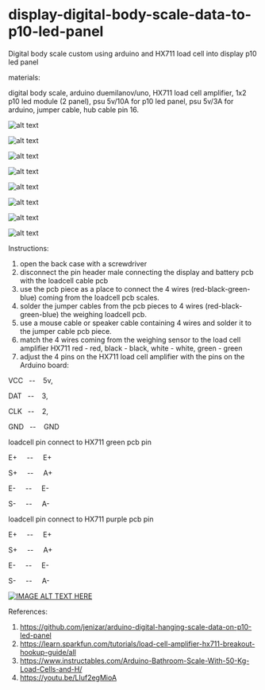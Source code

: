 # display-digital-body-scale-data-to-p10-led-panel
Digital body scale custom using arduino and HX711 load cell into display p10 led panel

materials:

digital body scale, arduino duemilanov/uno, HX711 load cell amplifier, 1x2 p10 led module (2 panel), psu 5v/10A for p10 led panel, psu 5v/3A for arduino, jumper cable, hub cable pin 16.

![alt text](https://github.com/jenizar/display-digital-body-scale-data-to-p10-led-panel/blob/main/Screenshot/arduino_body_weight_scale1.jpg)

![alt text](https://github.com/jenizar/display-digital-body-scale-data-to-p10-led-panel/blob/main/Screenshot/arduino_body_weight_scale2.jpg)

![alt text](https://github.com/jenizar/display-digital-body-scale-data-to-p10-led-panel/blob/main/Screenshot/arduino_body_weight_scale3.jpg)

![alt text](https://github.com/jenizar/display-digital-body-scale-data-to-p10-led-panel/blob/main/Screenshot/arduino_body_weight_scale4.jpg)

![alt text](https://github.com/jenizar/display-digital-body-scale-data-to-p10-led-panel/blob/main/Screenshot/arduino_body_weight_scale5.jpg)

![alt text](https://github.com/jenizar/display-digital-body-scale-data-to-p10-led-panel/blob/main/Screenshot/arduino_body_weight_scale6.jpg)

![alt text](https://github.com/jenizar/display-digital-body-scale-data-to-p10-led-panel/blob/main/Screenshot/arduino_body_weight_scale7.jpg)

![alt text](https://github.com/jenizar/display-digital-body-scale-data-to-p10-led-panel/blob/main/Screenshot/arduino_body_weight_scale8.jpg)

Instructions:
1. open the back case with a screwdriver
2. disconnect the pin header male connecting the display and battery pcb with the loadcell cable pcb
3. use the pcb piece as a place to connect the 4 wires (red-black-green-blue) coming from the loadcell pcb scales.
4. solder the jumper cables from the pcb pieces to 4 wires (red-black-green-blue) the weighing loadcell pcb.
5. use a mouse cable or speaker cable containing 4 wires and solder it to the jumper cable pcb piece.
6. match the 4 wires coming from the weighing sensor to the load cell amplifier HX711 red - red, black - black, white - white, green - green
7. adjust the 4 pins on the HX711 load cell amplifier with the pins on the Arduino board:

VCC&nbsp;&nbsp; -- &nbsp;&nbsp;&nbsp;5v, 

DAT&nbsp;&nbsp; -- &nbsp;&nbsp;&nbsp;3, 

CLK&nbsp;&nbsp; -- &nbsp;&nbsp;&nbsp;2, 

GND&nbsp;&nbsp; -- &nbsp;&nbsp;&nbsp;GND


loadcell pin connect to  HX711 green pcb pin 

E+ &nbsp;&nbsp;&nbsp; --  &nbsp;&nbsp;&nbsp;&nbsp;E+

S+ &nbsp;&nbsp;&nbsp; --  &nbsp;&nbsp;&nbsp;&nbsp;A+

E- &nbsp;&nbsp;&nbsp; --  &nbsp;&nbsp;&nbsp;&nbsp;E-

S- &nbsp;&nbsp;&nbsp; --  &nbsp;&nbsp;&nbsp;&nbsp;A-

loadcell pin connect to  HX711 purple pcb pin 

E+ &nbsp;&nbsp;&nbsp; --  &nbsp;&nbsp;&nbsp;&nbsp;E+

S+ &nbsp;&nbsp;&nbsp; --  &nbsp;&nbsp;&nbsp;&nbsp;A+

E- &nbsp;&nbsp;&nbsp; --  &nbsp;&nbsp;&nbsp;&nbsp;E-

S- &nbsp;&nbsp;&nbsp; --  &nbsp;&nbsp;&nbsp;&nbsp;A-

[![IMAGE ALT TEXT HERE](http://img.youtube.com/vi/MjQtA9wWIpw/0.jpg)](http://www.youtube.com/watch?v=MjQtA9wWIpw)

References:

1. https://github.com/jenizar/arduino-digital-hanging-scale-data-on-p10-led-panel
2. https://learn.sparkfun.com/tutorials/load-cell-amplifier-hx711-breakout-hookup-guide/all
3. https://www.instructables.com/Arduino-Bathroom-Scale-With-50-Kg-Load-Cells-and-H/
4. https://youtu.be/LIuf2egMioA
